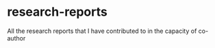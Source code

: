 # research-reports
All the research reports that I have contributed to in the capacity of co-author
